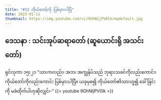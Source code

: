 ```yaml
---
title: "#13 ကိုယ်တော့်ကို ပြစ်မှားပါပြီ"
date: 2023-01-11
thumbnail: https://img.youtube.com/vi/9GhNIjPV0lk/mqdefault.jpg
---
```

ဒေသနာ : သင်းအုပ်ဆရာတော် (ဆူယောင်းရို အသင်းတော်) 
---
<!--more-->
ရှင်လုကာ ၁၅း၂၁ “သားကလည်း၊ အဘ၊ အကျွန်ုပ်သည် ဘုရားသခင်ကိုလည်းကောင်း၊ ကိုယ်တော်ကိုလည်းကောင်း ပြစ်မှားပါပြီ။ ယခုမှစ၍ ကိုယ်တော်၏သားဟူ၍ ခေါ်ခြင်းကို မခံထိုက်ပါဟုဆိုလျှင်၊-”
{{< youtube 9GhNIjPV0lk >}}

